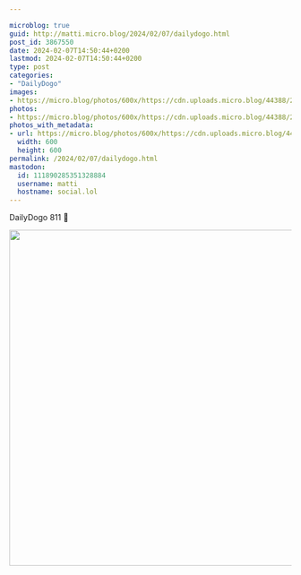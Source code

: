 ```yaml
---

microblog: true
guid: http://matti.micro.blog/2024/02/07/dailydogo.html
post_id: 3867550
date: 2024-02-07T14:50:44+0200
lastmod: 2024-02-07T14:50:44+0200
type: post
categories:
- "DailyDogo"
images:
- https://micro.blog/photos/600x/https://cdn.uploads.micro.blog/44388/2024/a367ce4ded744005a7d2e8d8131da572.jpg
photos:
- https://micro.blog/photos/600x/https://cdn.uploads.micro.blog/44388/2024/a367ce4ded744005a7d2e8d8131da572.jpg
photos_with_metadata:
- url: https://micro.blog/photos/600x/https://cdn.uploads.micro.blog/44388/2024/a367ce4ded744005a7d2e8d8131da572.jpg
  width: 600
  height: 600
permalink: /2024/02/07/dailydogo.html
mastodon:
  id: 111890285351328884
  username: matti
  hostname: social.lol
---
```

DailyDogo 811 🐶

<img src="/media/uploads/2024/a367ce4ded744005a7d2e8d8131da572.jpg" width="600" height="600" alt="" />
